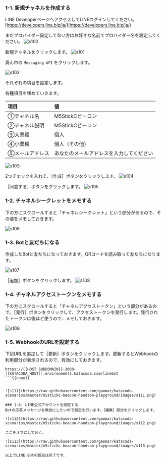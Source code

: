 ### 1-1. 新規チャネルを作成する
LINE DeveloperページへアクセスしてLINEログインしてください。
[https://developers.line.biz/ja/](https://developers.line.biz/ja/)

まだプロバイダー設定してない方はお好きな名前でプロバイダー名を設定してください。
![s100](https://raw.githubusercontent.com/gaomar/katacoda-scenarios/master/m5stickc-beacon-handson-playground/images/s100.png)

新規チャネルをクリックします。
![s101](https://raw.githubusercontent.com/gaomar/katacoda-scenarios/master/m5stickc-beacon-handson-playground/images/s101.png)

真ん中の `Messaging API` をクリックします。

![s102](https://raw.githubusercontent.com/gaomar/katacoda-scenarios/master/m5stickc-beacon-handson-playground/images/s102.png)

それぞれの項目を設定します。

各種項目を埋めていきます。

|項目|値|
|:--|:--|
|①チャネル名|M5StickCビーコン|
|②チャネル説明|M5StickCビーコン|
|③大業種|個人|
|④小業種|個人（その他）|
|⑤メールアドレス|あなたのメールアドレスを入力してください|

![s103](https://raw.githubusercontent.com/gaomar/katacoda-scenarios/master/m5stickc-beacon-handson-playground/images/s103.png)

2つチェックを入れて、［作成］ボタンをクリックします。
![s104](https://raw.githubusercontent.com/gaomar/katacoda-scenarios/master/m5stickc-beacon-handson-playground/images/s104.png)

［同意する］ボタンをクリックします。
![s105](https://raw.githubusercontent.com/gaomar/katacoda-scenarios/master/m5stickc-beacon-handson-playground/images/s105.png)

### 1-2. チャネルシークレットをメモする
下の方にスクロールすると「チャネルシークレット」という部分があるので、その値をメモしておきます。

![s106](https://raw.githubusercontent.com/gaomar/katacoda-scenarios/master/m5stickc-beacon-handson-playground/images/s106.png)

### 1-3. Botと友だちになる
作成したBotと友だちになっておきます。QRコードを読み取って友だちになります。

![s107](https://raw.githubusercontent.com/gaomar/katacoda-scenarios/master/m5stickc-beacon-handson-playground/images/s107.png)

［追加］ボタンをクリックします。
![s108](https://raw.githubusercontent.com/gaomar/katacoda-scenarios/master/m5stickc-beacon-handson-playground/images/s108.png)

### 1-4. チャネルアクセストークンをメモする
下の方にスクロールすると「チャネルアクセストークン」という部分があるので、［発行］ボタンをクリックして、アクセストークンを発行します。発行されたトークンは後ほど使うので、メモしておきます。

![s109](https://raw.githubusercontent.com/gaomar/katacoda-scenarios/master/m5stickc-beacon-handson-playground/images/s109.png)

### 1-5. WebhookのURLを設定する
下記URLを追加して［更新］ボタンをクリックします。更新するとWebhookの利用部分が表示されるので、有効にしておきます。

```
https://[[HOST_SUBDOMAIN]]-3000-[[KATACODA_HOST]].environments.katacoda.com/linebot
```{{copy}}


![s111](https://raw.githubusercontent.com/gaomar/katacoda-scenarios/master/m5stickc-beacon-handson-playground/images/s111.png)

### 1-6. LINE公式アカウントを設定する
Botの応答メッセージを無効にしたいので設定を行います。［編集］部分をクリックします。

![s112](https://raw.githubusercontent.com/gaomar/katacoda-scenarios/master/m5stickc-beacon-handson-playground/images/s112.png)

ここをオフにしておく。

![s113](https://raw.githubusercontent.com/gaomar/katacoda-scenarios/master/m5stickc-beacon-handson-playground/images/s113.png)

以上でLINE Botの設定は完了です。